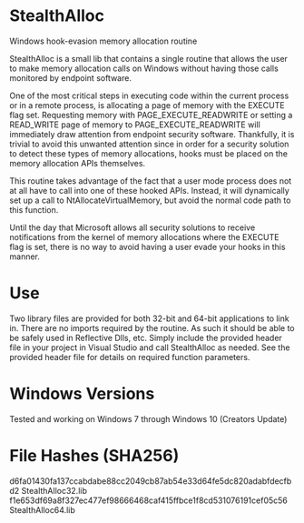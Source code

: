 # StealthAlloc
Windows hook-evasion memory allocation routine

StealthAlloc is a small lib that contains a single routine that allows the user to make memory allocation calls on Windows without having those calls monitored by endpoint software. 

One of the most critical steps in executing code within the current process or in a remote process, is allocating a page of memory with the EXECUTE flag set. Requesting memory with PAGE_EXECUTE_READWRITE or setting a READ_WRITE page of memory to PAGE_EXECUTE_READWRITE will immediately draw attention from endpoint security software. Thankfully, it is trivial to avoid this unwanted attention since in order for a security solution to detect these types of memory allocations, hooks must be placed on the memory allocation APIs themselves.

This routine takes advantage of the fact that a user mode process does not at all have to call into one of these hooked APIs. Instead, it will dynamically set up a call to NtAllocateVirtualMemory, but avoid the normal code path to this function. 

Until the day that Microsoft allows all security solutions to receive notifications from the kernel of memory allocations where the EXECUTE flag is set, there is no way to avoid having a user evade your hooks in this manner. 

# Use
Two library files are provided for both 32-bit and 64-bit applications to link in. There are no imports required by the routine. As such it should be able to be safely used in Reflective Dlls, etc. Simply include the provided header file in your project in Visual Studio and call StealthAlloc as needed. See the provided header file for details on required function parameters.

# Windows Versions
Tested and working on Windows 7 through Windows 10 (Creators Update)

# File Hashes (SHA256)

d6fa01430fa137ccabdabe88cc2049cb87ab54e33d64fe5dc820adabfdecfbd2  StealthAlloc32.lib
f1e653df69a8f327ec477ef98666468caf415ffbce1f8cd531076191cef05c56  StealthAlloc64.lib
